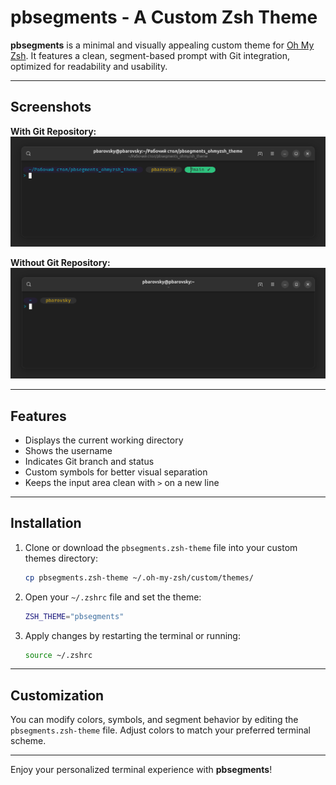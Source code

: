 # pbsegments - A Custom Zsh Theme

**pbsegments** is a minimal and visually appealing custom theme for [Oh My Zsh](https://ohmyz.sh/). It features a clean, segment-based prompt with Git integration, optimized for readability and usability.

---

## Screenshots

**With Git Repository:**  
![Git Prompt](./images/pic_1.png)

**Without Git Repository:**  
![Normal Prompt](./images/pic_2.png)

---

## Features
- Displays the current working directory
- Shows the username
- Indicates Git branch and status
- Custom symbols for better visual separation
- Keeps the input area clean with `>` on a new line

---

## Installation

1. Clone or download the `pbsegments.zsh-theme` file into your custom themes directory:
   ```sh
   cp pbsegments.zsh-theme ~/.oh-my-zsh/custom/themes/
   ```

2. Open your `~/.zshrc` file and set the theme:
   ```sh
   ZSH_THEME="pbsegments"
   ```

3. Apply changes by restarting the terminal or running:
   ```sh
   source ~/.zshrc
   ```

---

## Customization

You can modify colors, symbols, and segment behavior by editing the `pbsegments.zsh-theme` file. Adjust colors to match your preferred terminal scheme.

---

Enjoy your personalized terminal experience with **pbsegments**!
